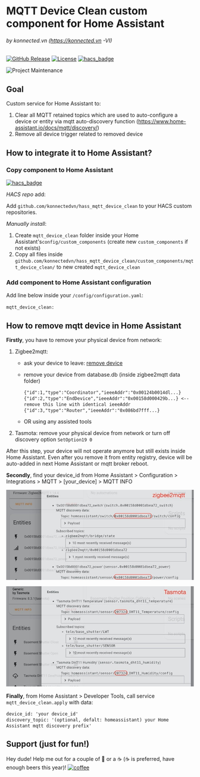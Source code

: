 # MQTT Device Clean custom component for Home Assistant

###### by konnected.vn (https://konnected.vn -VI)

[![GitHub Release][releases-shield]][releases]
[![License][license-shield]](LICENSE.md)
[![hacs_badge](https://img.shields.io/badge/HACS-Default-orange.svg?style=for-the-badge)](https://github.com/custom-components/hacs)

![Project Maintenance][maintenance-shield]

## Goal

Custom service for Home Assistant to:

1. Clear all MQTT retained topics which are used to auto-configure a device or entity via mqtt auto-discovery function (https://www.home-assistant.io/docs/mqtt/discovery/)
2. Remove all device trigger related to removed device



## How to integrate it to Home Assistant?

### Copy component to Home Assistant

[![hacs_badge](https://img.shields.io/badge/HACS-Default-orange.svg?style=for-the-badge)](https://github.com/custom-components/hacs)

*HACS repo* add:

Add `github.com/konnectedvn/hass_mqtt_device_clean` to your HACS custom repositories.

*Manually install*:

1. Create `mqtt_device_clean` folder inside your Home Assistant's`config/custom_components` (create new `custom_components` if not exists)
2. Copy all files inside `github.com/konnectedvn/hass_mqtt_device_clean/custom_components/mqtt_device_clean/` to new created `mqtt_device_clean` 

### Add component to Home Assistant configuration

Add line below inside your `/config/configuration.yaml`:

`mqtt_device_clean:`

## How to remove mqtt device in Home Assistant

**Firstly**, you have to remove your physical device from network:

1. Zigbee2mqtt:

   - ask your device to leave: [remove device](https://www.zigbee2mqtt.io/information/mqtt_topics_and_message_structure.html#zigbee2mqttbridgeconfigremove)

   - remove your device from database.db (inside zigbee2mqtt data folder)

     ```
     {"id":1,"type":"Coordinator","ieeeAddr":"0x00124b0014dl...}
     {"id":2,"type":"EndDevice","ieeeAddr":"0x00158d000429b...} <-- remove this line with identical ieeeAddr
     {"id":3,"type":"Router","ieeeAddr":"0x086bd7fff...}
     ```

   - OR using any assisted tools

2. Tasmota: remove your physical device from network or turn off discovery option `SetOption19 0`

After this step, your device will not operate anymore but still exists inside Home Assistant. Even after you remove it from entity registry, device will be auto-added in next Home Assistant or mqtt broker reboot.

**Secondly**, find your device_id from Home Assistant > Configuration > Integrations > MQTT > [your_device] > MQTT INFO

![konnected_vn_Home-Assistant---zigbee2mqtt-MQTT-info-device_id-9-10-2020](./img/konnected_vn_Home-Assistant---zigbee2mqtt-MQTT-info-device_id-9-10-2020.jpg)

![konnected_vn_Home-Assistant---Tasmota-MQTT-info-device_id-9-10-2020](./img/konnected_vn_Home-Assistant---Tasmota-MQTT-info-device_id-9-10-2020.jpg)



**Finally**, from Home Assistant > Developer Tools, call service `mqtt_device_clean.apply` with data:

```
device_id: 'your device_id'
discovery_topic: '(optional, defalt: homeassistant) your Home Assistant mqtt discovery prefix'
```



## Support (just for fun!)

Hey dude! Help me out for a couple of :beers: or a :coffee: (:coffee: is preferred, have enough beers this year)!
[![coffee](https://www.buymeacoffee.com/assets/img/custom_images/black_img.png)](https://www.buymeacoffee.com/wolverinevn)

[maintenance-shield]: https://img.shields.io/maintenance/yes/2020.svg?style=for-the-badge
[twitter]: https://twitter.com/KonnectedVN
[site]: https://konnected.vn/home-assistant
[license-shield]: https://img.shields.io/github/license/konnectedvn/hass_mqtt_device_clean.svg?style=for-the-badge&color=red
[maintenance-shield]: https://img.shields.io/maintenance/yes/2020.svg?style=for-the-badge
[releases-shield]: https://img.shields.io/github/v/release/konnectedvn/hass_mqtt_device_clean.svg?style=for-the-badge&color=red
[releases]: https://github.com/konnectedvn/hass_mqtt_device_clean/releases
